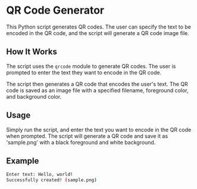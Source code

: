 # QR Code Generator

This Python script generates QR codes. The user can specify the text to be encoded in the QR code, and the script will generate a QR code image file.

## How It Works

The script uses the `qrcode` module to generate QR codes. The user is prompted to enter the text they want to encode in the QR code.

The script then generates a QR code that encodes the user's text. The QR code is saved as an image file with a specified filename, foreground color, and background color.

## Usage

Simply run the script, and enter the text you want to encode in the QR code when prompted. The script will generate a QR code and save it as 'sample.png' with a black foreground and white background.

## Example

```bash
Enter text: Hello, world!
Successfully created! (sample.png)